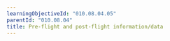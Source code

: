 ```yaml
---
learningObjectiveId: "010.08.04.05"
parentId: "010.08.04"
title: Pre-flight and post-flight information/data
---
```

